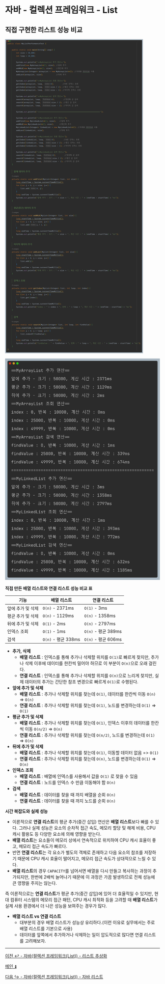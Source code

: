 # 자바 - 컬렉션 프레임워크 - List

## 직접 구현한 리스트 성능 비교

![img_11.png](image/img_11.png)

![img_12.png](image/img_12.png)

**직접 만든 배열 리스트와 연결 리스트 성능 비교 표**

| 기능         | 배열 리스트            | 연결 리스트            |
|------------|-------------------|-------------------|
| 앞에 추가 및 삭제 | `O(n)` - 2371ms   | `O(1)` -  3ms     |
| 평균 추가 및 삭제 | `O(n)` - 1129ms   | `O(n)` - 1358ms   |
| 뒤에 추가 및 삭제 | `O(1)` - 2ms      | `O(n)` - 2797ms   |
| 인덱스 조회     | `O(1)` - 1ms      | `O(n)` - 평균 389ms |
| 검색         | `O(n)` - 평균 338ms | `O(n)` - 평균 606ms |


- **추가, 삭제**
  - **배열 리스트** : 인덱스를 통해 추가나 삭제할 위치를 `O(1)`로 빠르게 찾지만, 추가나 삭제 이후에 데이터를 한칸씩 밀어야 하므로 이 부분이 `O(n)`으로 오래 걸린다.
  - **연결 리스트** : 인덱스를 통해 추가나 삭제할 위치를 `O(n)`으로 느리게 찾지만, 실제 데이터의 추가는 간단한 참조 변경으로 빠르게 `O(1)`로 수행된다.
- **앞에 추가 및 삭제**
  - **배열 리스트** : 추가나 삭제할 위치를 찾는데 `O(1)`, 데이터를 한칸씩 이동 `O(n)` => `O(n)`
  - **연결 리스트** : 추가나 삭제할 위치를 찾는데 `O(1)`, 노드를 변경하는데 `O(1)` => `O(1)`
- **평균 추가 및 삭제**
    - **배열 리스트** : 추가나 삭제할 위치를 찾는데 `O(1)`, 인덱스 이후의 데이터를 한칸씩 이동 `O(n/2)` => `O(n)`
    - **연결 리스트** : 추가나 삭제할 위치를 찾는데 `O(n/2)`, 노드를 변경하는데 `O(1)` => `O(n)`
- **뒤에 추가 및 삭제**
    - **배열 리스트** : 추가나 삭제할 위치를 찾는데 `O(1)`, 이동할 데이터 없음 => `O(1)`
    - **연결 리스트** : 추가나 삭제할 위치를 찾는데 `O(n)`, 노드를 변경하는데 `O(1)` => `O(n)`
- **인덱스 조회**
    - **배열 리스트** : 배열에 인덱스를 사용해서 값을 `O(1)` 로 찾을 수 있음
    - **연결 리스트** : 노드를 인덱스 수 만큼 이동해야 함 `O(n)`
- **검색**
    - **배열 리스트** : 데이터를 찾을 때 까지 배열을 순회 `O(n)`
    - **연결 리스트** : 데이터를 찾을 때 까지 노드를 순회 `O(n)`

**시간 복잡도와 실제 성능**
- 이론적으로 **연결 리스트**의 평균 추가(중간 삽입) 연산은 **배열 리스트**보다 빠를 수 있다. 그러나 실제 성능은 요소의 순차적 접근 속도, 메모리 할당 및 해제 비용,
  CPU 캐시 활용도 등 다양한 요소에 의해 영향을 받는다.
- **배열 리스트**는 요소들이 메모리 상에서 연속적으로 위치하여 CPU 캐시 효율이 좋고, 메모리 접근 속도가 빠르다.
- 반면 **연결 리스트**는 각 요소가 별도의 객체로 존재하고 다음 요소의 참조를 저장하기 때문에 CPU 캐시 효율이 떨어지고, 메모리 접근 속도가 상대적으로 느릴 수 있다.
- **배열 리스트**의 경우 `CAPACITY`를 넘어서면 배열을 다시 만들고 복사하는 과정이 추가되지만, 한번에 2배씩 늘어나기 때문에 이 과정은 가끔 발생하므로 전체 성능에 큰 영향을 주지는 않는다.

즉 이론적으로는 **연결 리스트**가 평균 추가(중간 삽입)에 있어 더 효율적일 수 있지만, 현대 컴퓨터 시스템의 메모리 접근 패턴, CPU 캐시 최적화 등을 고려할 때
**배열 리스트**가 실제 사용 환경에서 더 나은 성능을 보여주는 경우가 많다.

- **배열 리스트 vs 연결 리스트**
  - 대부분의 경우 배열 리스트가 성능상 유리하다.(이런 이유로 실무에서는 주로 배열 리스트를 기본으로 사용)
  - 데이터를 앞쪽에서 추가하거나 삭제하는 일이 압도적으로 많다면 연결 리스트를 고려해보자.

---

[이전 ↩️ - 자바(컬렉션 프레임워크(List)) - 리스트 추상화]()

[메인 ⏫](https://github.com/genesis12345678/TIL/blob/main/Java/mid_2/Main.md)

[다음 ↪️ - 자바(컬렉션 프레임워크(List)) - 자바 리스트]()